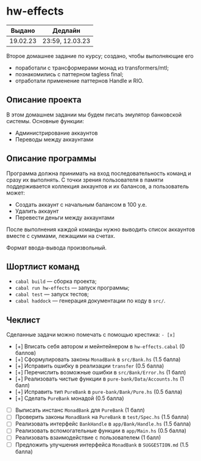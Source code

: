 # hw-effects

|  Выдано  |     Дедлайн     |
|:--------:|:---------------:|
| 19.02.23 | 23:59, 12.03.23 |

Второе домашнее задание по курсу; создано, чтобы выполняющие его

* поработали с трансформерами монад из transformers/mtl;
* познакомились с паттерном tagless final;
* отработали применение паттернов Handle и RIO.

## Описание проекта

В этом домашнем задании мы будем писать эмулятор банковской системы. Основные
функции:

* Администрирование аккаунтов
* Переводы между аккаунтами

## Описание программы

Программа должна принимать на вход последовательность команд и сразу их
выполнять. С точки зрения пользователя в памяти поддерживается коллекция
аккаунтов и их балансов, а пользователь может:

* Создать аккаунт с начальным балансом в 100 у.е.
* Удалить аккаунт
* Перевести деньги между аккаунтами

После выполнения каждой команды нужно выводить список аккаунтов вместе с
суммами, лежащими на счетах.

Формат ввода-вывода произвольный.

## Шортлист команд

* `cabal build` &mdash; сборка проекта;
* `cabal run hw-effects` &mdash; запуск программы;
* `cabal test` &mdash; запуск тестов;
* `cabal haddock` &mdash; генерация документации по коду в `src/`.

## Чеклист

Сделанные задачи можно помечать с помощью крестика: `- [x]`

- [+] Вписать себя автором и мейнтейнером в `hw-effects.cabal` (0 баллов)
- [+] Сформулировать законы `MonadBank` в `src/Bank.hs` (1.5 балла)
- [+] Исправить ошибку в реализации `transfer` (0.5 балла)
- [+] Перечислить возможные ошибки в `src/Bank/Error.hs` (1 балл)
- [+] Реализовать чистые функции в `pure-bank/Data/Accounts.hs` (1 балл)
- [+] Исправить тип `PureBank` в `pure-bank/Bank/Pure.hs` (0.5 балла)
- [+] Сделать `PureBank` монадой (0.5 балла)
- [ ] Выписать инстанс `MonadBank` для `PureBank` (1 балл)
- [ ] Проверить законы `MonadBank` на `PureBank` в `test/Spec.hs` (1.5 балла)
- [ ] Реализовать интерфейс `BankHandle` в `app/Bank/Handle.hs` (1.5 балла)
- [ ] Реализовать вспомогательные функции в `app/Main.hs` (0.5 балла)
- [ ] Реализовать взаимодействие с пользователем (1 балл)
- [ ] Предложить улучшения интерфейса `MonadBank` в `SUGGESTION.md` (1.5 балла)
